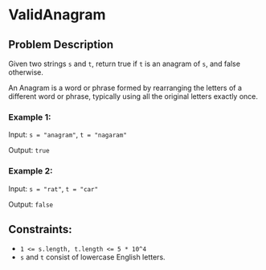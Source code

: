 # ValidAnagram

## Problem Description

Given two strings `s` and `t`, return true if `t` is an anagram of `s`, and false otherwise.

An Anagram is a word or phrase formed by rearranging the letters of a different word or phrase, typically using all the original letters exactly once.

### Example 1:

Input: `s = "anagram"`, `t = "nagaram"`

Output: `true`

### Example 2:

Input: `s = "rat"`, `t = "car"`

Output: `false`

## Constraints:

- `1 <= s.length, t.length <= 5 * 10^4`
- `s` and `t` consist of lowercase English letters.
